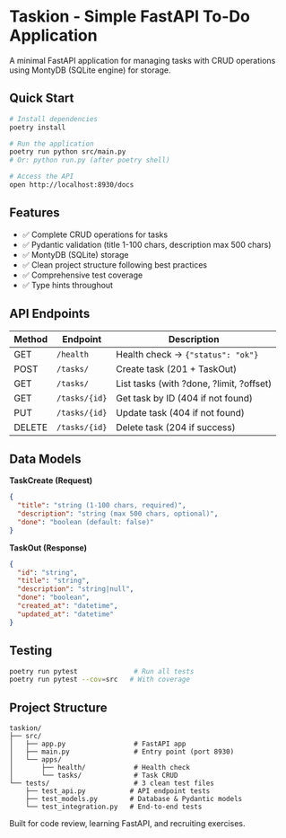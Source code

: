 # Taskion - Simple FastAPI To-Do Application

A minimal FastAPI application for managing tasks with CRUD operations using MontyDB (SQLite engine) for storage.

## Quick Start

```bash
# Install dependencies
poetry install

# Run the application
poetry run python src/main.py
# Or: python run.py (after poetry shell)

# Access the API
open http://localhost:8930/docs
```

## Features

- ✅ Complete CRUD operations for tasks
- ✅ Pydantic validation (title 1-100 chars, description max 500 chars)
- ✅ MontyDB (SQLite) storage
- ✅ Clean project structure following best practices
- ✅ Comprehensive test coverage
- ✅ Type hints throughout

## API Endpoints

| Method | Endpoint | Description |
|--------|----------|-------------|
| GET | `/health` | Health check → `{"status": "ok"}` |
| POST | `/tasks/` | Create task (201 + TaskOut) |
| GET | `/tasks/` | List tasks (with ?done, ?limit, ?offset) |
| GET | `/tasks/{id}` | Get task by ID (404 if not found) |
| PUT | `/tasks/{id}` | Update task (404 if not found) |
| DELETE | `/tasks/{id}` | Delete task (204 if success) |

## Data Models

**TaskCreate (Request)**
```json
{
  "title": "string (1-100 chars, required)",
  "description": "string (max 500 chars, optional)",
  "done": "boolean (default: false)"
}
```

**TaskOut (Response)**
```json
{
  "id": "string",
  "title": "string", 
  "description": "string|null",
  "done": "boolean",
  "created_at": "datetime",
  "updated_at": "datetime"
}
```

## Testing

```bash
poetry run pytest              # Run all tests
poetry run pytest --cov=src   # With coverage
```

## Project Structure

```
taskion/
├── src/
│   ├── app.py                 # FastAPI app
│   ├── main.py                # Entry point (port 8930)
│   └── apps/
│       ├── health/            # Health check
│       └── tasks/             # Task CRUD
└── tests/                     # 3 clean test files
    ├── test_api.py           # API endpoint tests  
    ├── test_models.py        # Database & Pydantic models
    └── test_integration.py   # End-to-end tests
```

Built for code review, learning FastAPI, and recruiting exercises.